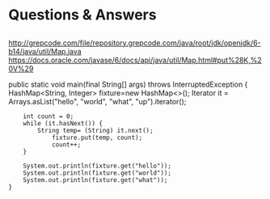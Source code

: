 # Questions & Answers

##

http://grepcode.com/file/repository.grepcode.com/java/root/jdk/openjdk/6-b14/java/util/Map.java
https://docs.oracle.com/javase/6/docs/api/java/util/Map.html#put%28K,%20V%29

public static void main(final String[] args) throws InterruptedException {
        HashMap<String, Integer> fixture=new HashMap<>();
        Iterator it = Arrays.asList("hello", "world", "what", "up").iterator();

        int count = 0;
        while (it.hasNext()) {
            String temp= (String) it.next();
                fixture.put(temp, count);
                count++;
        }

        System.out.println(fixture.get("hello"));
        System.out.println(fixture.get("world"));
        System.out.println(fixture.get("what"));
    }